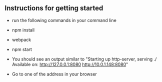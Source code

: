 ## Instructions for getting started
- run the following commands in your command line
- npm install
- webpack
- npm start

- You should see an output similar to "Starting up http-server, serving ./
Available on:
  http://127.0.0.1:8080
  http://10.0.1.148:8080"
- Go to one of the address in your browser
